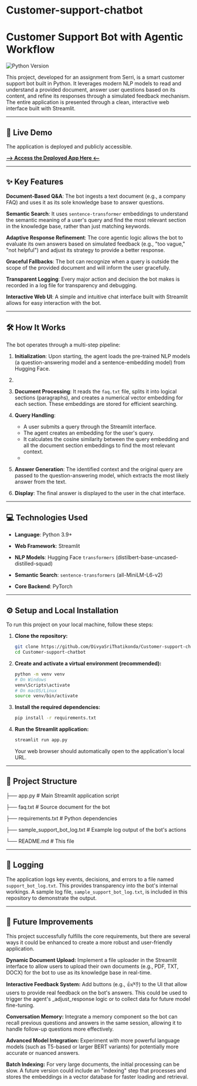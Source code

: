 # Customer-support-chatbot
# Customer Support Bot with Agentic Workflow

![Python Version](https://img.shields.io/badge/python-3.9%2B-blue.svg)

This project, developed for an assignment from Serri, is a smart customer support bot built in Python. It leverages modern NLP models to read and understand a provided document, answer user questions based on its content, and refine its responses through a simulated feedback mechanism. The entire application is presented through a clean, interactive web interface built with Streamlit.

---
## 🚀 Live Demo

The application is deployed and publicly accessible.

[**--> Access the Deployed App Here <--**](https://customer-support-chatbot-akejdjlt7brdpqj2empabp.streamlit.app/)

---
## ✨ Key Features

**Document-Based Q&A**: The bot ingests a text document (e.g., a company FAQ) and uses it as its sole knowledge base to answer questions.

**Semantic Search**: It uses `sentence-transformer` embeddings to understand the semantic meaning of a user's query and find the most relevant section in the knowledge base, rather than just matching keywords.

**Adaptive Response Refinement**: The core agentic logic allows the bot to evaluate its own answers based on simulated feedback (e.g., "too vague," "not helpful") and adjust its strategy to provide a better response. 

**Graceful Fallbacks**: The bot can recognize when a query is outside the scope of the provided document and will inform the user gracefully.

**Transparent Logging**: Every major action and decision the bot makes is recorded in a log file for transparency and debugging. 

**Interactive Web UI**: A simple and intuitive chat interface built with Streamlit allows for easy interaction with the bot.

---
## 🛠️ How It Works

The bot operates through a multi-step pipeline:

1.  **Initialization**: Upon starting, the agent loads the pre-trained NLP models (a question-answering model and a sentence-embedding model) from Hugging Face.
2.  
3.  **Document Processing**: It reads the `faq.txt` file, splits it into logical sections (paragraphs), and creates a numerical vector embedding for each section. These embeddings are stored for efficient searching.
   
5.  **Query Handling**:
    * A user submits a query through the Streamlit interface.
    * The agent creates an embedding for the user's query.
    * It calculates the cosine similarity between the query embedding and all the document section embeddings to find the most relevant context.
    * 
6.  **Answer Generation**: The identified context and the original query are passed to the question-answering model, which extracts the most likely answer from the text.
   
8.  **Display**: The final answer is displayed to the user in the chat interface.

---
## 💻 Technologies Used

* **Language**: Python 3.9+
  
* **Web Framework**: Streamlit
  
* **NLP Models**: Hugging Face `transformers`  (distilbert-base-uncased-distilled-squad)
  
* **Semantic Search**: `sentence-transformers` (all-MiniLM-L6-v2)
  
* **Core Backend**: PyTorch

---

## ⚙️ Setup and Local Installation

To run this project on your local machine, follow these steps:

1.  **Clone the repository:**
    ```sh
    git clone https://github.com/DivyaSriThatikonda/Customer-support-chatbot
    cd Customer-support-chatbot
    ```

2.  **Create and activate a virtual environment (recommended):**
    ```sh
    python -m venv venv
    # On Windows
    venv\Scripts\activate
    # On macOS/Linux
    source venv/bin/activate
    ```

3.  **Install the required dependencies:**
    ```sh
    pip install -r requirements.txt
    ```

4.  **Run the Streamlit application:**
    ```sh
    streamlit run app.py
    ```
    Your web browser should automatically open to the application's local URL.

---
## 📁 Project Structure

├── app.py                  # Main Streamlit application script

├── faq.txt                 # Source document for the bot

├── requirements.txt        # Python dependencies

├── sample_support_bot_log.txt  # Example log output of the bot's actions

└── README.md               # This file


---
## 📝 Logging

The application logs key events, decisions, and errors to a file named `support_bot_log.txt`.  This provides transparency into the bot's internal workings. A sample log file, `sample_support_bot_log.txt`, is included in this repository to demonstrate the output.

---
## 🚀 Future Improvements
This project successfully fulfills the core requirements, but there are several ways it could be enhanced to create a more robust and user-friendly application.

**Dynamic Document Upload:** Implement a file uploader in the Streamlit interface to allow users to upload their own documents (e.g., PDF, TXT, DOCX) for the bot to use as its knowledge base in real-time.

**Interactive Feedback System:** Add buttons (e.g., 👍/👎) to the UI that allow users to provide real feedback on the bot's answers. This could be used to trigger the agent's _adjust_response logic or to collect data for future model fine-tuning.

**Conversation Memory:** Integrate a memory component so the bot can recall previous questions and answers in the same session, allowing it to handle follow-up questions more effectively.

**Advanced Model Integration:** Experiment with more powerful language models (such as T5-based or larger BERT variants) for potentially more accurate or nuanced answers.

**Batch Indexing:** For very large documents, the initial processing can be slow. A future version could include an "indexing" step that processes and stores the embeddings in a vector database for faster loading and retrieval.
